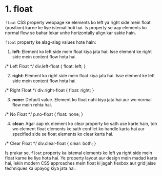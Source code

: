 # 1. float

`float` CSS property webpage ke elements ko left ya right side mein float (position) karne ke liye istemal hoti hai. Is property se aap elements ko normal flow se bahar lekar unhe horizontally align kar sakte hain.

`float` property ke alag-alag values hote hain:

1. **left:** Element ko left side mein float kiya jata hai. Isse element ke right side mein content flow hota hai.

/* Left Float */
div.left-float {
  float: left;
}

2. **right:** Element ko right side mein float kiya jata hai. Isse element ke left side mein content flow hota hai.

/* Right Float */
div.right-float {
  float: right;
}

3. **none:** Default value. Element ko float nahi kiya jata hai aur wo normal flow mein rehta hai.

/* No Float */
p.no-float {
  float: none;
}

4. **clear:** Agar aap ek element ko clear property ke sath use karte hain, toh wo element float elements ke sath conflict ko handle karta hai aur specified side se float elements ko clear karta hai.

/* Clear Float */
div.clear-float {
  clear: both;
}


Is prakar se, `float` property ka istemal elements ko left ya right side mein float karne ke liye hota hai. Ye property layout aur design mein madad karta hai, lekin modern CSS approaches mein float ki jagah flexbox aur grid jaise techniques ka upayog kiya jata hai.